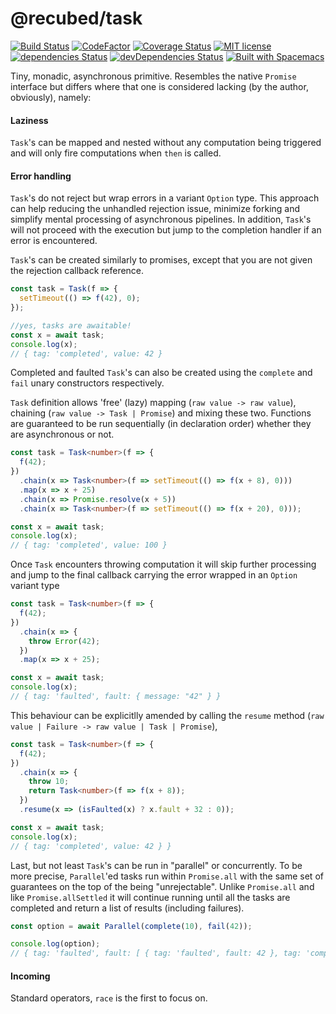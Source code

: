 # @recubed/task

[![Build Status](https://travis-ci.org/rethree/task.svg?branch=master)](https://travis-ci.org/rethree/task)
[![CodeFactor](https://www.codefactor.io/repository/github/rethree/task/badge)](https://www.codefactor.io/repository/github/rethree/task)
[![Coverage Status](https://coveralls.io/repos/github/rethree/task/badge.svg?branch=master)](https://coveralls.io/github/rethree/task?branch=master)
[![MIT license](https://img.shields.io/badge/License-MIT-blue.svg)](https://lbesson.mit-license.org/)
[![dependencies
Status](https://david-dm.org/rethree/task/status.svg)](https://david-dm.org/rethree/task)
[![devDependencies Status](https://david-dm.org/rethree/task/dev-status.svg)](https://david-dm.org/rethree/task?type=dev)
[![Built with Spacemacs](https://cdn.rawgit.com/syl20bnr/spacemacs/442d025779da2f62fc86c2082703697714db6514/assets/spacemacs-badge.svg)](http://spacemacs.org)

Tiny, monadic, asynchronous primitive. Resembles the native `Promise` interface but differs where that one is considered lacking (by the author, obviously), namely:

#### Laziness

`Task`'s can be mapped and nested without any computation being triggered and will only fire computations when `then` is called.

#### Error handling

`Task`'s do not reject but wrap errors in a variant `Option` type. This approach can help reducing the unhandled rejection issue, minimize forking and simplify mental processing of asynchronous pipelines. In addition, `Task`'s will not proceed with the execution but jump to the completion handler if an error is encountered.

`Task`'s can be created similarly to promises, except that you are not given the rejection callback reference.

```typescript
const task = Task(f => {
  setTimeout(() => f(42), 0);
});

//yes, tasks are awaitable!
const x = await task;
console.log(x);
// { tag: 'completed', value: 42 }
```

Completed and faulted `Task`'s can also be created using the `complete` and `fail` unary constructors respectively.

`Task` definition allows 'free' (lazy) mapping (`raw value -> raw value`), chaining (`raw value -> Task | Promise`) and mixing these two. Functions are guaranteed to be run sequentially (in declaration order) whether they are asynchronous or not.

```typescript
const task = Task<number>(f => {
  f(42);
})
  .chain(x => Task<number>(f => setTimeout(() => f(x + 8), 0)))
  .map(x => x + 25)
  .chain(x => Promise.resolve(x + 5))
  .chain(x => Task<number>(f => setTimeout(() => f(x + 20), 0)));

const x = await task;
console.log(x);
// { tag: 'completed', value: 100 }
```

Once `Task` encounters throwing computation it will skip further processing and jump to the final callback carrying the
error wrapped in an `Option` variant type

```typescript
const task = Task<number>(f => {
  f(42);
})
  .chain(x => {
    throw Error(42);
  })
  .map(x => x + 25);

const x = await task;
console.log(x);
// { tag: 'faulted', fault: { message: "42" } }
```

This behaviour can be explicitlly amended by calling the `resume` method (`raw value | Failure -> raw value | Task | Promise`),

```typescript
const task = Task<number>(f => {
  f(42);
})
  .chain(x => {
    throw 10;
    return Task<number>(f => f(x + 8));
  })
  .resume(x => (isFaulted(x) ? x.fault + 32 : 0));

const x = await task;
console.log(x);
// { tag: 'completed', value: 42 } }
```

Last, but not least `Task`'s can be run in "parallel" or concurrently. To be more precise, `Parallel`'ed tasks run within `Promise.all` with the same set of guarantees on the top of the being "unrejectable". Unlike `Promise.all` and like `Promise.allSettled` it will continue running until all the tasks are completed and return a list of results (including failures).

```typescript
const option = await Parallel(complete(10), fail(42));

console.log(option);
// { tag: 'faulted', fault: [ { tag: 'faulted', fault: 42 }, tag: 'completed', value: 10 } ] }
```

#### Incoming

Standard operators, `race` is the first to focus on.
